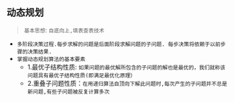 动态规划
----
> `基本思想`: `自底向上,填表查表技术`<br/>
* `多阶段决策过程.每步求解的问题是后面阶段求解问题的子问题. 每步决策将依赖于以前步骤的决策结果.`
* `掌握动态规划算法的基本要素` 
  * 1.最优子结构性质: `如果问题的最优解所包含的子问题的解也是最优的，我们就称该问题具有最优子结构性质(即满足最优化原理）`
  * 2.重叠子问题性质：`在用递归算法自顶向下解此问题时,每次产生的子问题并不总是新问题,有些子问题被反复计算多次`
